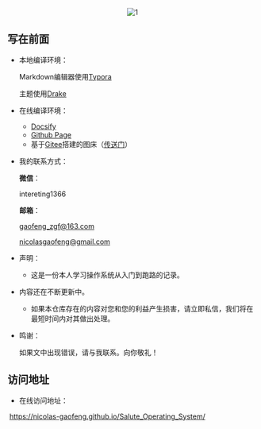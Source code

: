 <div align=center>

![1](https://gitee.com/zgf1366/pic_store/raw/master/img/20210119173521.jpg)

</div>

## 写在前面



- 本地编译环境：

  Markdown编辑器使用[Typora](https://typora.io/)

  主题使用[Drake](https://theme.typora.io/theme/Drake/)

  

- 在线编译环境：

  - [Docsify](https://docsify.js.org/#/)
  - [Github Page](https://pages.github.com/)
  - 基于[Gitee](https://gitee.com/)搭建的图床（[传送门](https://nicolas-gaofeng.github.io/Salute_Docsify/#/pic/pic)）

  

- 我的联系方式：

  **微信**：

  intereting1366

  **邮箱**：

  gaofeng_zgf@163.com

  nicolasgaofeng@gmail.com

  

- 声明：

  - 这是一份本人学习操作系统从入门到跑路的记录。
- 内容还在不断更新中。
  - 如果本仓库存在的内容对您和您的利益产生损害，请立即私信，我们将在最短时间内对其做出处理。

  

- 鸣谢：

  如果文中出现错误，请与我联系。向你敬礼！

  


## 访问地址

-  在线访问地址：

​	https://nicolas-gaofeng.github.io/Salute_Operating_System/

